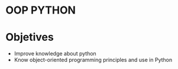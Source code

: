 # OOP PYTHON
  

# Objetives
- Improve knowledge about python
- Know object-oriented programming principles and use in Python
